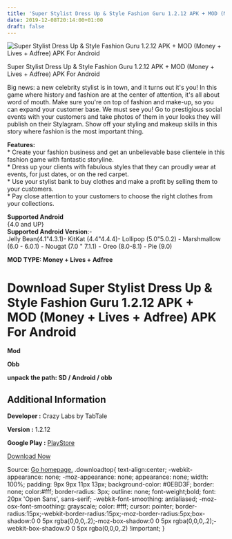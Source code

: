 ```yaml
---
title: 'Super Stylist Dress Up & Style Fashion Guru 1.2.12 APK + MOD (Money + Lives + Adfree) APK For Android'
date: 2019-12-08T20:14:00+01:00
draft: false
---
```


![Super Stylist Dress Up & Style Fashion Guru 1.2.12 APK + MOD (Money + Lives + Adfree) APK For Android](https://i0.wp.com/apkhome.net/wp-content/uploads/2019/12/Super-Stylist-Dress-Up-Style-Fashion-Guru.png "Super Stylist Dress Up & Style Fashion Guru 1.2.12 APK + MOD (Money + Lives + Adfree) APK For Android")

  

Super Stylist Dress Up & Style Fashion Guru 1.2.12 APK + MOD (Money + Lives + Adfree) APK For Android

Big news: a new celebrity stylist is in town, and it turns out it's you! In this game where history and fashion are at the center of attention, it's all about word of mouth. Make sure you're on top of fashion and make-up, so you can expand your customer base. We must see you! Go to prestigious social events with your customers and take photos of them in your looks they will publish on their Stylagram. Show off your styling and makeup skills in this story where fashion is the most important thing.

**Features:**  
\* Create your fashion business and get an unbelievable base clientele in this fashion game with fantastic storyline.  
\* Dress up your clients with fabulous styles that they can proudly wear at events, for just dates, or on the red carpet.  
\* Use your stylist bank to buy clothes and make a profit by selling them to your customers.  
\* Pay close attention to your customers to choose the right clothes from your collections.

**Supported Android**  
{4.0 and UP}  
**Supported Android Version**:-  
Jelly Bean(4.1"4.3.1)- KitKat (4.4"4.4.4)- Lollipop (5.0"5.0.2) - Marshmallow (6.0 - 6.0.1) - Nougat (7.0 " 7.1.1) - Oreo (8.0-8.1) - Pie (9.0)

**MOD TYPE: Money + Lives + Adfree**

Download Super Stylist Dress Up & Style Fashion Guru 1.2.12 APK + MOD (Money + Lives + Adfree) APK For Android
==============================================================================================================

**Mod**

**Obb**

**unpack the path: SD / Android / obb**

Additional Information
----------------------

**Developer :** Crazy Labs by TabTale

**Version :** 1.2.12

**Google Play :** [PlayStore](https://play.google.com/store/apps/details?id=com.cocoplay.fashion.style)

  

[Download Now](https://store4app.co/post/super-stylist-dress-up-amp-style-fashion-guru-1-2-12-apk-mod-money-lives-adfree-apk-for-android_1575822523)

  
Source: [Go homepage.](https://store4app.co/post/super-stylist-dress-up-amp-style-fashion-guru-1-2-12-apk-mod-money-lives-adfree-apk-for-android_1575822523) .downloadtop{ text-align:center; -webkit-appearance: none; -moz-appearance: none; appearance: none; width: 100%; padding: 9px 9px 11px 13px; background-color: #0EBD3F; border: none; color:#fff; border-radius: 3px; outline: none; font-weight;bold; font: 20px 'Open Sans', sans-serif; -webkit-font-smoothing: antialiased; -moz-osx-font-smoothing: grayscale; color: #fff; cursor: pointer; border-radius:15px;-webkit-border-radius:15px;-moz-border-radius:5px;box-shadow:0 0 5px rgba(0,0,0,.2);-moz-box-shadow:0 0 5px rgba(0,0,0,.2);-webkit-box-shadow:0 0 5px rgba(0,0,0,.2) !important; }